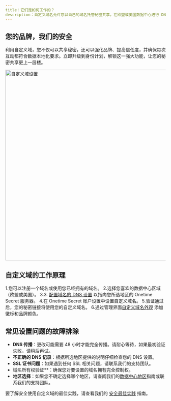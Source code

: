 ```yaml
---
title：它们是如何工作的？
description：自定义域名允许您以自己的域名托管秘密共享，在欧盟或美国数据中心进行 DNS 配置，并可选择品牌定制功能。
---
```


## 您的品牌，我们的安全

利用自定义域，您不仅可以共享秘密，还可以强化品牌、提高信任度，并确保每次互动都符合数据本地化要求。立即升级到身份计划，解锁这一强大功能，让您的秘密共享更上一层楼。

<img src="/img/docs/custom-domains/branded-homepage-enabled.png" alt="自定义域设置" width="600" />


## 自定义域的工作原理

1.您可以注册一个域名或使用您已经拥有的域名。
2.选择您喜欢的数据中心区域（欧盟或美国）。
3.3. [配置域名的 DNS 设置](/docs/custom-domains/setup-guide) 以指向您所选地区的 Onetime Secret 服务器。
4.在 Onetime Secret 账户设置中设置自定义域名。
5.验证通过后，您的秘密链接将使用您的自定义域名。
6.通过管理界面[自定义域名外观](/docs/custom-domains/brand-guide) 添加徽标和品牌颜色。


## 常见设置问题的故障排除

- **DNS 传播**：更改可能需要 48 小时才能完全传播。请耐心等待，如果最初验证失败，请稍后再试。
- **不正确的 DNS 记录**：根据所选地区提供的说明仔细检查您的 DNS 设置。
- **SSL 证书问题**：如果遇到任何 SSL 相关问题，请联系我们的支持团队。
- 域名所有权验证**：确保您对要设置的域名拥有完全控制权。
- **地区选择**：如果您不确定选择哪个地区，请查阅我们的[数据中心地区](/docs/regions)指南或联系我们的支持团队。

要了解安全使用自定义域的最佳实践，请查看我们的 [安全最佳实践](/docs/security-best-practices) 指南。
